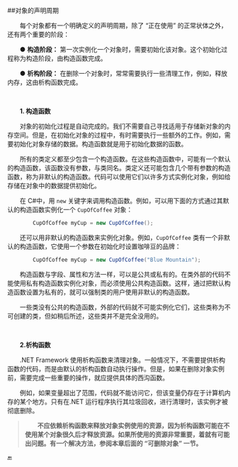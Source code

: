 ##对象的声明周期

&emsp;&emsp;每个对象都有一个明确定义的声明周期，除了 “正在使用” 的正常状体之外，还有两个重要的阶段：

&emsp;&emsp;● **构造阶段：** 第一次实例化一个对象时，需要初始化该对象。这个初始化过程称为构造阶段，由构造函数完成。

&emsp;&emsp;● **析构阶段：** 在删除一个对象时，常常需要执行一些清理工作，例如，释放内存，这由析构函数完成。

<br>

&emsp;&emsp;**1. 构造函数**

&emsp;&emsp;对象的初始化过程是自动完成的。我们不需要自己寻找适用于存储新对象的内存空间。但是，在初始化对象的过程中，有时需要执行一些额外的工作。例如，需要初始化对象存储的数据。构造函数就是用于初始化数据的函数。

&emsp;&emsp;所有的类定义都至少包含一个构造函数。在这些构造函数中，可能有一个默认的构造函数，该函数没有参数，与类同名。类定义还可能包含几个带有参数的构造函数，称为非默认的构造函数。代码可以使用它们以许多方式实例化对象，例如给存储在对象中的数据提供初始化。

&emsp;&emsp;在 C#中，用 `new` 关键字来调用构造函数。例如，可以用下面的方式通过其默认的构造函数实例化一个 `CupOfCoffee` 对象：

```csharp
        CupOfCoffee myCup = new CupOfCoffee();
```

&emsp;&emsp;还可以用非默认的构造函数来实例化对象。例如，`CupOfCoffee` 类有一个非默认的构造函数，它使用一个参数在初始化时设置咖啡豆的品牌：

```csharp
        CupOfCoffee myCup = new CupOfCoffee("Blue Mountain");
```

&emsp;&emsp;构造函数与字段、属性和方法一样，可以是公共或私有的。在类外部的代码不能使用私有构造函数实例化对象，而必须使用公共构造函数。这样，通过把默认构造函数设置为私有的，就可以强制类的用户使用非默认的构造函数。

&emsp;&emsp;一些类没有公共的构造函数，外部的代码就不可能实例化它们，这些类称为不可创建的类，但如稍后所述，这些类并不是完全没用的。

<br>

&emsp;&emsp;**2.析构函数**

&emsp;&emsp;.NET Framework 使用析构函数来清理对象。一般情况下，不需要提供析构函数的代码，而是由默认的析构函数自动执行操作。但是，如果在删除对象实例前，需要完成一些重要的操作，就应提供具体的西沟函数。

&emsp;&emsp;例如，如果变量超出了范围，代码就不能访问它，但该变量仍存在于计算机内存的某个地方。只有在.NET 运行程序执行其垃圾回收，进行清理时，该实例才被彻底删除。

>&emsp;&emsp;**不应依赖析构函数来释放对象实例使用的资源，因为析构函数可能在不使用某个对象很久后才释放资源。如果所使用的资源非常重要，着就有可能出问题。有一个解决方法，参阅本章后面的 “可删除对象” 一节。**







🔚